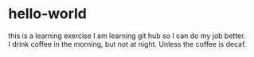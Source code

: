 # hello-world
this is a learning exercise
I am learning git hub so I can do my job better.  
I drink coffee in the morning, but not at night.
Unless the coffee is decaf.
